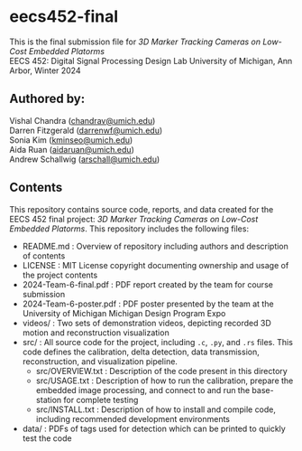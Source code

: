 # eecs452-final  
This is the final submission file for _3D Marker Tracking Cameras on Low-Cost Embedded Platorms_  
EECS 452: Digital Signal Processing Design Lab University of Michigan, Ann Arbor, Winter 2024  

## Authored by:  
Vishal Chandra (chandrav@umich.edu)  
Darren Fitzgerald (darrenwf@umich.edu)  
Sonia Kim (kminseo@umich.edu)  
Aida Ruan (aidaruan@umich.edu)  
Andrew Schallwig (arschall@umich.edu)  

## Contents  
This repository contains source code, reports, and data created for the EECS 452 final project: _3D Marker Tracking Cameras on Low-Cost Embedded Platorms_. This repository includes the following files:  
 - README.md : Overview of repository including authors and description of contents
 - LICENSE : MIT License copyright documenting ownership and usage of the project contents  
 - 2024-Team-6-final.pdf : PDF report created by the team for course submission
 - 2024-Team-6-poster.pdf : PDF poster presented by the team at the University of Michigan Michigan Design Program Expo   
 - videos/ : Two sets of demonstration videos, depicting recorded 3D motion and reconstruction visualization  
 - src/ :  All source code for the project, including `.c`, `.py`, and `.rs` files. This code defines the calibration, delta detection, data transmission, reconstruction, and visualization pipeline.  
    - src/OVERVIEW.txt : Description of the code present in this directory  
    - src/USAGE.txt : Description of how to run the calibration, prepare the embedded image processing, and connect to and run the base-station for complete testing  
    - src/INSTALL.txt : Description of how to install and compile code, including recommended development environments   
 - data/ : PDFs of tags used for detection which can be printed to quickly test the code  
